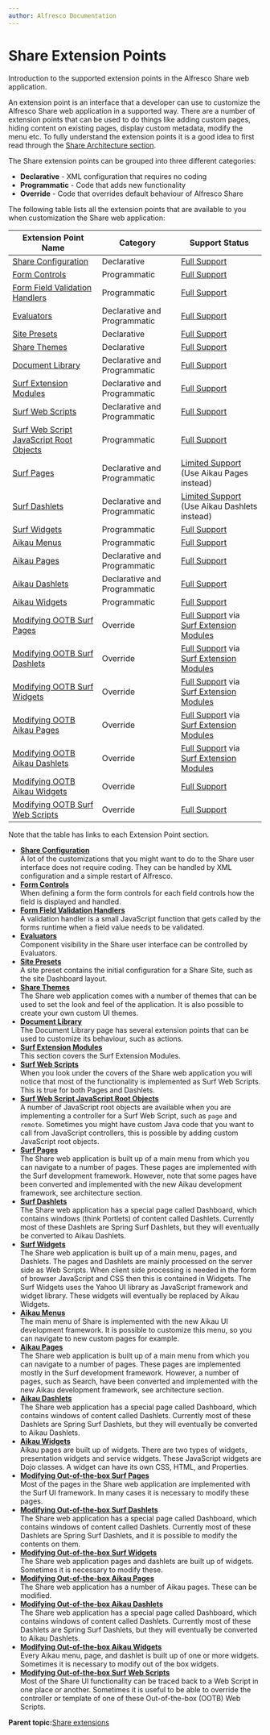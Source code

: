 ```yaml
---
author: Alfresco Documentation
---
```


# Share Extension Points

Introduction to the supported extension points in the Alfresco Share web application.

An extension point is an interface that a developer can use to customize the Alfresco Share web application in a supported way. There are a number of extension points that can be used to do things like adding custom pages, hiding content on existing pages, display custom metadata, modify the menu etc. To fully understand the extension points it is a good idea to first read through the [Share Architecture section](dev-extensions-share-architecture-extension-points.md).

The Share extension points can be grouped into three different categories:

-   **Declarative** - XML configuration that requires no coding
-   **Programmatic** - Code that adds new functionality
-   **Override** - Code that overrides default behaviour of Alfresco Share

The following table lists all the extension points that are available to you when customization the Share web application:

|Extension Point Name|Category|Support Status|
|--------------------|--------|--------------|
|[Share Configuration](dev-extensions-share-configuration.md)|Declarative|[Full Support](http://docs.alfresco.com/support/concepts/su-product-lifecycle.html)|
|[Form Controls](dev-extensions-share-form-controls.md)|Programmatic|[Full Support](http://docs.alfresco.com/support/concepts/su-product-lifecycle.html)|
|[Form Field Validation Handlers](dev-extensions-share-form-field-validation-handlers.md)|Programmatic|[Full Support](http://docs.alfresco.com/support/concepts/su-product-lifecycle.html)|
|[Evaluators](dev-extensions-share-evaluators.md)|Declarative and Programmatic|[Full Support](http://docs.alfresco.com/support/concepts/su-product-lifecycle.html)|
|[Site Presets](dev-extensions-share-site-presets.md)|Declarative|[Full Support](http://docs.alfresco.com/support/concepts/su-product-lifecycle.html)|
|[Share Themes](dev-extensions-share-themes.md)|Declarative|[Full Support](http://docs.alfresco.com/support/concepts/su-product-lifecycle.html)|
|[Document Library](dev-extensions-share-doclib-actions.md)|Declarative and Programmatic|[Full Support](http://docs.alfresco.com/support/concepts/su-product-lifecycle.html)|
|[Surf Extension Modules](dev-extensions-share-surf-extension-modules.md)|Declarative and Programmatic|[Full Support](http://docs.alfresco.com/support/concepts/su-product-lifecycle.html)|
|[Surf Web Scripts](dev-extensions-share-surf-web-scripts.md)|Declarative and Programmatic|[Full Support](http://docs.alfresco.com/support/concepts/su-product-lifecycle.html)|
|[Surf Web Script JavaScript Root Objects](dev-extensions-share-surf-web-script-js-root-objects.md)|Programmatic|[Full Support](http://docs.alfresco.com/support/concepts/su-product-lifecycle.html)|
|[Surf Pages](dev-extensions-share-surf-pages.md)|Declarative and Programmatic|[Limited Support](http://docs.alfresco.com/support/concepts/su-product-lifecycle.html) \(Use Aikau Pages instead\)|
|[Surf Dashlets](dev-extensions-share-surf-dashlets.md)|Declarative and Programmatic|[Limited Support](http://docs.alfresco.com/support/concepts/su-product-lifecycle.html) \(Use Aikau Dashlets instead\)|
|[Surf Widgets](dev-extensions-share-surf-widgets.md)|Programmatic|[Full Support](http://docs.alfresco.com/support/concepts/su-product-lifecycle.html)|
|[Aikau Menus](dev-extensions-share-aikau-menus.md)|Programmatic|[Full Support](http://docs.alfresco.com/support/concepts/su-product-lifecycle.html)|
|[Aikau Pages](dev-extensions-share-aikau-pages.md)|Declarative and Programmatic|[Full Support](http://docs.alfresco.com/support/concepts/su-product-lifecycle.html)|
|[Aikau Dashlets](dev-extensions-share-aikau-dashlets.md)|Declarative and Programmatic|[Full Support](http://docs.alfresco.com/support/concepts/su-product-lifecycle.html)|
|[Aikau Widgets](dev-extensions-share-aikau-widgets.md)|Programmatic|[Full Support](http://docs.alfresco.com/support/concepts/su-product-lifecycle.html)|
|[Modifying OOTB Surf Pages](dev-extensions-share-override-ootb-surf-pages.md)|Override|[Full Support](http://docs.alfresco.com/support/concepts/su-product-lifecycle.html) via [Surf Extension Modules](dev-extensions-share-surf-extension-modules.md)|
|[Modifying OOTB Surf Dashlets](dev-extensions-share-override-ootb-surf-dashlets.md)|Override|[Full Support](http://docs.alfresco.com/support/concepts/su-product-lifecycle.html) via [Surf Extension Modules](dev-extensions-share-surf-extension-modules.md)|
|[Modifying OOTB Surf Widgets](dev-extensions-share-override-ootb-surf-widgets.md)|Override|[Full Support](http://docs.alfresco.com/support/concepts/su-product-lifecycle.html) via [Surf Extension Modules](dev-extensions-share-surf-extension-modules.md)|
|[Modifying OOTB Aikau Pages](dev-extensions-share-override-ootb-aikau-pages.md)|Override|[Full Support](http://docs.alfresco.com/support/concepts/su-product-lifecycle.html) via [Surf Extension Modules](dev-extensions-share-surf-extension-modules.md)|
|[Modifying OOTB Aikau Dashlets](dev-extensions-share-override-ootb-aikau-dashlets.md)|Override|[Full Support](http://docs.alfresco.com/support/concepts/su-product-lifecycle.html) via [Surf Extension Modules](dev-extensions-share-surf-extension-modules.md)|
|[Modifying OOTB Aikau Widgets](dev-extensions-share-override-ootb-aikau-widgets.md)|Override|[Full Support](http://docs.alfresco.com/support/concepts/su-product-lifecycle.html)|
|[Modifying OOTB Surf Web Scripts](dev-extensions-share-override-ootb-surf-webscripts.md)|Override|[Full Support](http://docs.alfresco.com/support/concepts/su-product-lifecycle.html)|

Note that the table has links to each Extension Point section.

-   **[Share Configuration](../concepts/dev-extensions-share-configuration.md)**  
A lot of the customizations that you might want to do to the Share user interface does not require coding. They can be handled by XML configuration and a simple restart of Alfresco.
-   **[Form Controls](../concepts/dev-extensions-share-form-controls.md)**  
When defining a form the form controls for each field controls how the field is displayed and handled.
-   **[Form Field Validation Handlers](../concepts/dev-extensions-share-form-field-validation-handlers.md)**  
A validation handler is a small JavaScript function that gets called by the forms runtime when a field value needs to be validated.
-   **[Evaluators](../concepts/dev-extensions-share-evaluators.md)**  
Component visibility in the Share user interface can be controlled by Evaluators.
-   **[Site Presets](../concepts/dev-extensions-share-site-presets.md)**  
A site preset contains the initial configuration for a Share Site, such as the site Dashboard layout.
-   **[Share Themes](../concepts/dev-extensions-share-themes.md)**  
The Share web application comes with a number of themes that can be used to set the look and feel of the application. It is also possible to create your own custom UI themes.
-   **[Document Library](../concepts/dev-extensions-share-doclib-actions.md)**  
The Document Library page has several extension points that can be used to customize its behaviour, such as actions.
-   **[Surf Extension Modules](../concepts/dev-extensions-share-surf-extension-modules.md)**  
This section covers the Surf Extension Modules.
-   **[Surf Web Scripts](../concepts/dev-extensions-share-surf-web-scripts.md)**  
When you look under the covers of the Share web application you will notice that most of the functionality is implemented as Surf Web Scripts. This is true for both Pages and Dashlets.
-   **[Surf Web Script JavaScript Root Objects](../concepts/dev-extensions-share-surf-web-script-js-root-objects.md)**  
A number of JavaScript root objects are available when you are implementing a controller for a Surf Web Script, such as `page` and `remote`. Sometimes you might have custom Java code that you want to call from JavaScript controllers, this is possible by adding custom JavaScript root objects.
-   **[Surf Pages](../concepts/dev-extensions-share-surf-pages.md)**  
The Share web application is built up of a main menu from which you can navigate to a number of pages. These pages are implemented with the Surf development framework. However, note that some pages have been converted and implemented with the new Aikau development framework, see architecture section.
-   **[Surf Dashlets](../concepts/dev-extensions-share-surf-dashlets.md)**  
The Share web application has a special page called Dashboard, which contains windows \(think Portlets\) of content called Dashlets. Currently most of these Dashlets are Spring Surf Dashlets, but they will eventually be converted to Aikau Dashlets.
-   **[Surf Widgets](../concepts/dev-extensions-share-surf-widgets.md)**  
The Share web application is built up of a main menu, pages, and Dashlets. The pages and Dashlets are mainly processed on the server side as Web Scripts. When client side processing is needed in the form of browser JavaScript and CSS then this is contained in Widgets. The Surf Widgets uses the Yahoo UI library as JavaScript framework and widget library. These widgets will eventually be replaced by Aikau Widgets.
-   **[Aikau Menus](../concepts/dev-extensions-share-aikau-menus.md)**  
The main menu of Share is implemented with the new Aikau UI development framework. It is possible to customize this menu, so you can navigate to new custom pages for example.
-   **[Aikau Pages](../concepts/dev-extensions-share-aikau-pages.md)**  
The Share web application is built up of a main menu from which you can navigate to a number of pages. These pages are implemented mostly in the Surf development framework. However, a number of pages, such as Search, have been converted and implemented with the new Aikau development framework, see architecture section.
-   **[Aikau Dashlets](../concepts/dev-extensions-share-aikau-dashlets.md)**  
The Share web application has a special page called Dashboard, which contains windows of content called Dashlets. Currently most of these Dashlets are Spring Surf Dashlets, but they will eventually be converted to Aikau Dashlets.
-   **[Aikau Widgets](../concepts/dev-extensions-share-aikau-widgets.md)**  
Aikau pages are built up of widgets. There are two types of widgets, presentation widgets and service widgets. These JavaScript widgets are Dojo classes. A widget can have its own CSS, HTML, and Properties.
-   **[Modifying Out-of-the-box Surf Pages](../concepts/dev-extensions-share-override-ootb-surf-pages.md)**  
Most of the pages in the Share web application are implemented with the Surf UI framework. In many cases it is necessary to modify these pages.
-   **[Modifying Out-of-the-box Surf Dashlets](../concepts/dev-extensions-share-override-ootb-surf-dashlets.md)**  
The Share web application has a special page called Dashboard, which contains windows of content called Dashlets. Currently most of these Dashlets are Spring Surf Dashlets, and it is possible to modify the contents on them.
-   **[Modifying Out-of-the-box Surf Widgets](../concepts/dev-extensions-share-override-ootb-surf-widgets.md)**  
The Share web application pages and dashlets are built up of widgets. Sometimes it is necessary to modify these.
-   **[Modifying Out-of-the-box Aikau Pages](../concepts/dev-extensions-share-override-ootb-aikau-pages.md)**  
The Share web application has a number of Aikau pages. These can be modified.
-   **[Modifying Out-of-the-box Aikau Dashlets](../concepts/dev-extensions-share-override-ootb-aikau-dashlets.md)**  
The Share web application has a special page called Dashboard, which contains windows of content called Dashlets. Currently most of these Dashlets are Spring Surf Dashlets, but they will eventually be converted to Aikau Dashlets.
-   **[Modifying Out-of-the-box Aikau Widgets](../concepts/dev-extensions-share-override-ootb-aikau-widgets.md)**  
Every Aikau menu, page, and dashlet is built up of one or more widgets. Sometimes it is necessary to modify out of the box widgets.
-   **[Modifying Out-of-the-box Surf Web Scripts](../concepts/dev-extensions-share-override-ootb-surf-webscripts.md)**  
Most of the Share UI functionality can be traced back to a Web Script in one place or another. Sometimes it is useful to be able to override the controller or template of one of these Out-of-the-box \(OOTB\) Web Scripts.

**Parent topic:**[Share extensions](../concepts/dev-extensions-share.md)

